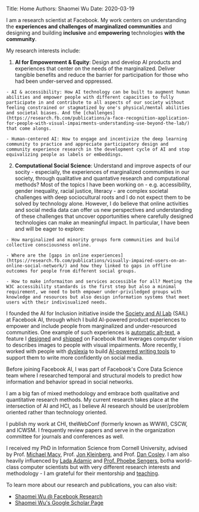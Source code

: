 Title: Home
Authors: Shaomei Wu
Date: 2020-03-19

I am a research scientist at Facebook. My work centers on understanding the **experiences and challenges of marginalized communities** and designing and building **inclusive** and **empowering** technologies **with the community**.

My research interests include:

  1. **AI for Empowerment & Equity**: Design and develop AI products and experiences that center on the needs of the marginalized. Deliver tangible benefits and reduce the barrier for participation for those who had been under-served and oppressed. 

    - AI & accessibility: How AI technology can be built to augment human abilities and empower people with different capacities to fully participate in and contribute to all aspects of our society without feeling constrained or stagmatized by one's physical/mental abilities and societal biases. And the [challenges](https://research.fb.com/publications/a-face-recognition-application-for-people-with-visual-impairments-understanding-use-beyond-the-lab/) that come alongs. 
<!-- I also consider accessibility at a broader sense beyond disabilities, and interested at building technologies that dismantle all barriers for everyone to participate. -->

    - Human-centered AI: How to engage and incentivize the deep learning community to practice and appreciate participatory design and community experience research in the development cycle of AI and stop equivalizing people as labels or embeddings.

  2. **Computational Social Science**: Understand and improve aspects of our socity - especially, the experiences of marginalized communities in our society, through qualitative and quantative research and computational methods? Most of the topics I have been working on - e.g. accessibility, gender inequality, racial justice, literacy - are complex societal challenges with deep sociocultural roots and I do not expect them to be solved by technology alone. However, I do believe that online activities and social media data can offer us new perspectives and understanding of these challenges that uncover opportunities where carefully designed technologies can make an meaningful impact. In particular, I have been and will be eager to explore:

    - How marginalized and minority groups form communities and build collective consciousness online.

    - Where are the [gaps in online experiences](https://research.fb.com/publications/visually-impaired-users-on-an-online-social-network/) and how they linked to gaps in offline outcomes for people from different social groups. 

    - How to make informaiton and services accessible for all? Meeting the W3C accessibility standards is the first step but also a minimal requirement, we need to both empower under-priviledged groups with knowledge and resources but also design information systems that meet users with their indivisualized needs. 


I founded the AI for Inclusion initiative inside the [Society and AI Lab](https://www.technologyreview.com/2021/03/11/1020600/facebook-responsible-ai-misinformation/) (SAIL) at Facebook AI, through which I build AI-powered product experiences to empower and include people from marginalized and under-resourced communities. One example of such experiences is [automatic alt-text](https://about.fb.com/news/2016/04/using-artificial-intelligence-to-help-blind-people-see-facebook), a feature I [designed](https://research.fb.com/publications/automatic-alt-text-computer-generated-image-descriptions-for-blind-users-on-a-social-network-service/) and [shipped](https://engineering.fb.com/2016/04/04/ios/under-the-hood-building-accessibility-tools-for-the-visually-impaired-on-facebook/) on Facebook that leverages computer vision to describes images to people with visual impairments. More recently, I worked with people with [dyslexia](https://research.fb.com/publications/im-never-happy-with-what-i-write-challenges-and-strategies-of-people-with-dyslexia-on-social-media/) to build [AI-powered writing tools](https://research.fb.com/publications/design-and-evaluation-of-a-social-media-writing-support-tool-for-people-with-dyslexia/) to support them to write more confidently on social media.

Before joining Facebook AI, I was part of Facebook's Core Data Science team where I researched temporal and structural models to predict how information and behavior spread in social networks. 


I am a big fan of mixed methodology and embrace both qualitative and quantitative research methods. My current research takes place at the intersection of AI and HCI, as I believe AI research should be user/problem oriented rather than technology oriented.


I publish my work at CHI, theWebConf (formerly known as WWW), CSCW, and ICWSM. I frequently review papers and serve in the organization committee for journals and conferences as well.


I received my PhD in Information Science from Cornell University, advised by Prof. [Michael Macy](https://sites.google.com/site/michaelmacy14/home), Prof. [Jon Kleinberg](https://www.cs.cornell.edu/home/kleinber/), and Prof. [Dan Cosley](https://www.cs.cornell.edu/~danco/). I am also heavily influenced by [Lada Adamic](http://www.ladamic.com/) and [Prof. Phoebe Sengers](https://www.cs.cornell.edu/people/sengers/), botha world-class computer scientists but with very different research interests and methodology - I am grateful for their mentorship and [teaching](https://www.cs.cornell.edu/people/sengers/Teaching/INFO6341/index.php).

To learn more about our research and publications, you can also visit:

- [Shaomei Wu @ Facebook Research](https://research.fb.com/people/wu-shaomei/)
- [Shaomei Wu's Google Scholar Page](https://scholar.google.com/citations?user=Y0xVWqYAAAAJ) 
